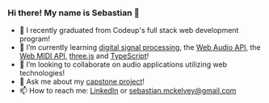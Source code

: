 ### Hi there! My name is Sebastian 👋

<!--
**hedgeh0gpie/hedgeh0gpie** is a ✨ _special_ ✨ repository because its `README.md` (this file) appears on your GitHub profile.-->

- 🔭 I recently graduated from Codeup's full stack web development program!
- 🌱 I’m currently learning [digital signal processing](https://www.udemy.com/course/java-digital-signal-processing-dsp/), the [Web Audio API](https://developer.mozilla.org/en-US/docs/Web/API/Web_Audio_API), the [Web MIDI API](https://developer.mozilla.org/en-US/docs/Web/API/Web_MIDI_API), [three.js](https://github.com/mrdoob/three.js/) and [TypeScript](https://github.com/Microsoft/TypeScript)!
- 👯 I’m looking to collaborate on audio applications utilizing web technologies!
- 💬 Ask me about my [capstone project](https://run-cmc.net/)!
- 📫 How to reach me: [LinkedIn](https://www.linkedin.com/in/john-sebastian-mckelvey/) or sebastian.mckelvey@gmail.com
